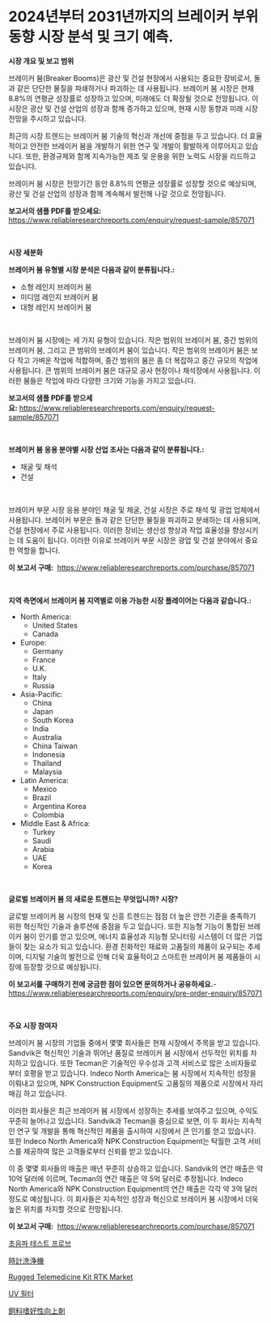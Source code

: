 <p><h1>2024년부터 2031년까지의 브레이커 부위 동향 시장 분석 및 크기 예측.</h1></p><p><strong>시장 개요 및 보고 범위</strong></p>
<p><p>브레이커 붐(Breaker Booms)은 광산 및 건설 현장에서 사용되는 중요한 장비로서, 돌과 같은 단단한 물질을 파쇄하거나 파괴하는 데 사용됩니다. 브레이커 붐 시장은 현재 8.8%의 연평균 성장률로 성장하고 있으며, 미래에도 더 확장될 것으로 전망됩니다. 이 시장은 광산 및 건설 산업의 성장과 함께 증가하고 있으며, 현재 시장 동향과 미래 시장 전망을 주시하고 있습니다.</p><p>최근의 시장 트렌드는 브레이커 붐 기술의 혁신과 개선에 중점을 두고 있습니다. 더 효율적이고 안전한 브레이커 붐을 개발하기 위한 연구 및 개발이 활발하게 이루어지고 있습니다. 또한, 환경규제와 함께 지속가능한 제조 및 운용을 위한 노력도 시장을 리드하고 있습니다.</p><p>브레이커 붐 시장은 전망기간 동안 8.8%의 연평균 성장률로 성장할 것으로 예상되며, 광산 및 건설 산업의 성장과 함께 계속해서 발전해 나갈 것으로 전망됩니다.</p></p>
<p><strong>보고서의 샘플 PDF를 받으세요:</strong> <a href="https://www.reliableresearchreports.com/enquiry/request-sample/857071">https://www.reliableresearchreports.com/enquiry/request-sample/857071</a></p>
<p>&nbsp;</p>
<p><strong>시장 세분화</strong></p>
<p><strong>브레이커 붐 유형별 시장 분석은 다음과 같이 분류됩니다.:</strong></p>
<p><ul><li>소형 레인지 브레이커 붐</li><li>미디엄 레인지 브레이커 붐</li><li>대형 레인지 브레이커 붐</li></ul></p>
<p>&nbsp;</p>
<p><p>브레이커 붐 시장에는 세 가지 유형이 있습니다. 작은 범위의 브레이커 붐, 중간 범위의 브레이커 붐, 그리고 큰 범위의 브레이커 붐이 있습니다. 작은 범위의 브레이커 붐은 보다 작고 가벼운 작업에 적합하며, 중간 범위의 붐은 좀 더 복잡하고 중간 규모의 작업에 사용됩니다. 큰 범위의 브레이커 붐은 대규모 공사 현장이나 채석장에서 사용됩니다. 이러한 붐들은 작업에 따라 다양한 크기와 기능을 가지고 있습니다.</p></p>
<p><strong>보고서의 샘플 PDF를 받으세요:</strong>&nbsp;<a href="https://www.reliableresearchreports.com/enquiry/request-sample/857071">https://www.reliableresearchreports.com/enquiry/request-sample/857071</a></p>
<p>&nbsp;</p>
<p><strong> 브레이커 붐 응용 분야별 시장 산업 조사는 다음과 같이 분류됩니다.:</strong></p>
<p><ul><li>채굴 및 채석</li><li>건설</li></ul></p>
<p>&nbsp;</p>
<p><p>브레이커 부문 시장 응용 분야인 채굴 및 채굴, 건설 시장은 주로 채석 및 광업 업체에서 사용됩니다. 브레이커 부문은 돌과 같은 단단한 물질을 파괴하고 분쇄하는 데 사용되며, 건설 현장에서 주로 사용됩니다. 이러한 장비는 생산성 향상과 작업 효율성을 향상시키는 데 도움이 됩니다. 이러한 이유로 브레이커 부문 시장은 광업 및 건설 분야에서 중요한 역할을 합니다.</p></p>
<p><strong>이 보고서 구매:</strong>&nbsp; <a href="https://www.reliableresearchreports.com/purchase/857071">https://www.reliableresearchreports.com/purchase/857071</a></p>
<p>&nbsp;</p>
<p><strong>지역 측면에서 브레이커 붐 지역별로 이용 가능한 시장 플레이어는 다음과 같습니다.:</strong></p>
<p><ul>
    <li>
        North America:
        <ul>
            <li>United States</li>
            <li>Canada</li>
        </ul>
    </li>
    <li>
        Europe:
        <ul>
            <li>Germany</li>
            <li>France</li>
            <li>U.K.</li>
            <li>Italy</li>
            <li>Russia</li>
        </ul>
    </li>
    <li>
        Asia-Pacific:
        <ul>
            <li>China</li>
            <li>Japan</li>
            <li>South Korea</li>
            <li>India</li>
            <li>Australia</li>
            <li>China Taiwan</li>
            <li>Indonesia</li>
            <li>Thailand</li>
            <li>Malaysia</li>
        </ul>
    </li>
    <li>
        Latin America:
        <ul>
            <li>Mexico</li>
            <li>Brazil</li>
            <li>Argentina Korea</li>
            <li>Colombia</li>
        </ul>
    </li>
    <li>
        Middle East & Africa:
        <ul>
            <li>Turkey</li>
            <li>Saudi</li>
            <li>Arabia</li>
            <li>UAE</li>
            <li>Korea</li>
        </ul>
    </li>
    </ul></p>
<p>&nbsp;</p>
<p><strong>글로벌 브레이커 붐 의 새로운 트렌드는 무엇입니까? 시장?</strong></p>
<p><p>글로벌 브레이커 붐 시장의 현재 및 신흥 트렌드는 점점 더 높은 안전 기준을 충족하기 위한 혁신적인 기술과 솔루션에 중점을 두고 있습니다. 또한 지능형 기능이 통합된 브레이커 붐이 인기를 얻고 있으며, 에너지 효율성과 지능형 모니터링 시스템이 더 많은 기업들이 찾는 요소가 되고 있습니다. 환경 친화적인 재료와 고품질의 제품이 요구되는 추세이며, 디지털 기술의 발전으로 인해 더욱 효율적이고 스마트한 브레이커 붐 제품들이 시장에 등장할 것으로 예상됩니다.</p></p>
<p><strong>이 보고서를 구매하기 전에 궁금한 점이 있으면 문의하거나 공유하세요.</strong>- <a href="https://www.reliableresearchreports.com/enquiry/pre-order-enquiry/857071">https://www.reliableresearchreports.com/enquiry/pre-order-enquiry/857071</a></p>
<p>&nbsp;</p>
<p><strong>주요 시장 참여자</strong></p>
<p><p>브레이커 붐 시장의 기업들 중에서 몇몇 회사들은 현재 시장에서 주목을 받고 있습니다. Sandvik은 혁신적인 기술과 뛰어난 품질로 브레이커 붐 시장에서 선두적인 위치를 차지하고 있습니다. 또한 Tecman은 기술적인 우수성과 고객 서비스로 많은 소비자들로부터 호평을 받고 있습니다. Indeco North America는 붐 시장에서 지속적인 성장을 이뤄내고 있으며, NPK Construction Equipment도 고품질의 제품으로 시장에서 자리매김 하고 있습니다. </p><p>이러한 회사들은 최근 브레이커 붐 시장에서 성장하는 추세를 보여주고 있으며, 수익도 꾸준히 늘어나고 있습니다. Sandvik과 Tecman을 중심으로 보면, 이 두 회사는 지속적인 연구 및 개발을 통해 혁신적인 제품을 출시하여 시장에서 큰 인기를 얻고 있습니다. 또한 Indeco North America와 NPK Construction Equipment는 탁월한 고객 서비스를 제공하여 많은 고객들로부터 신뢰를 받고 있습니다. </p><p>이 중 몇몇 회사들의 매출은 매년 꾸준히 상승하고 있습니다. Sandvik의 연간 매출은 약 10억 달러에 이르며, Tecman의 연간 매출은 약 5억 달러로 추정됩니다. Indeco North America와 NPK Construction Equipment의 연간 매출은 각각 약 3억 달러 정도로 예상됩니다. 이 회사들은 지속적인 성장과 혁신으로 브레이커 붐 시장에서 더욱 높은 위치를 차지할 것으로 전망됩니다.</p></p>
<p><strong>이 보고서 구매:</strong>&nbsp;&nbsp;<a href="https://www.reliableresearchreports.com/purchase/857071">https://www.reliableresearchreports.com/purchase/857071</a></p>
<p><p><a href="https://medium.com/@bobbykihnyt57786/%EC%9A%B8%ED%8A%B8%EB%9D%BC%EC%86%8C%EB%8B%89-%EA%B2%80%EC%82%AC-%ED%94%84%EB%A1%9C%EB%B8%8C-%EC%8B%9C%EC%9E%A5-%EC%A0%90%EC%9C%A0%EC%9C%A8-%EC%A7%84%ED%99%94-%EB%B0%8F-%EC%8B%9C%EC%9E%A5-%EC%84%B1%EC%9E%A5-%ED%8A%B8%EB%A0%8C%EB%93%9C-2024-2031-c98cb2a5e98b">초음파 테스트 프로브</a></p><p><a href="https://medium.com/@rebekaanderson14/%E3%82%A6%E3%82%A9%E3%83%83%E3%83%81%E3%82%AF%E3%83%AA%E3%83%BC%E3%83%8B%E3%83%B3%E3%82%B0%E6%A9%9F%E5%99%A8%E5%B8%82%E5%A0%B4-%E5%B8%82%E5%A0%B4cagr-%E5%B8%82%E5%A0%B4%E3%83%88%E3%83%AC%E3%83%B3%E3%83%89-%E6%88%90%E9%95%B7%E6%88%A6%E7%95%A5%E3%81%AB%E9%96%A2%E3%81%99%E3%82%8B%E6%83%85%E5%A0%B1-b9af060c68ef">時計洗浄機</a></p><p><a href="https://issuu.com/reportprime-2/docs/rugged-telemedicine-kit-rtk-market-size-2030.pptx">Rugged Telemedicine Kit RTK Market</a></p><p><a href="https://medium.com/@mathieu.rico66/%EC%9E%90%EC%99%B8%EC%84%A0-%EC%B0%A8%EB%8B%A8-%ED%95%84%ED%84%B0-%EC%8B%9C%EC%9E%A5-%EA%B7%9C%EB%AA%A8-%EB%B0%8F-%EC%8B%9C%EC%9E%A5-%EB%8F%99%ED%96%A5-%EC%99%84%EC%A0%84%ED%95%9C-%EC%82%B0%EC%97%85-%EA%B0%9C%EC%9A%94-2024%EB%85%84%EB%B6%80%ED%84%B0-2031%EB%85%84%EA%B9%8C%EC%A7%80-936464ed66f5">UV 필터</a></p><p><a href="https://github.com/lrlmopnhwd79300/Market-Research-Report-List-1/blob/main/83385394261.md">飼料嗜好性向上剤</a></p></p>
